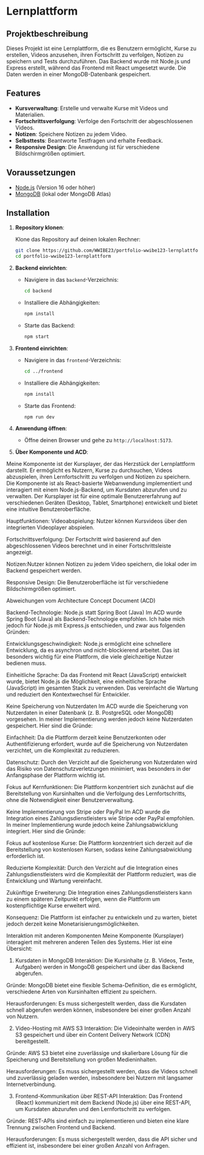 # Lernplattform

## Projektbeschreibung

Dieses Projekt ist eine Lernplattform, die es Benutzern ermöglicht, Kurse zu erstellen, Videos anzusehen, ihren Fortschritt zu verfolgen, Notizen zu speichern und Tests durchzuführen. Das Backend wurde mit Node.js und Express erstellt, während das Frontend mit React umgesetzt wurde. Die Daten werden in einer MongoDB-Datenbank gespeichert.

## Features

- **Kursverwaltung**: Erstelle und verwalte Kurse mit Videos und Materialien.
- **Fortschrittsverfolgung**: Verfolge den Fortschritt der abgeschlossenen Videos.
- **Notizen**: Speichere Notizen zu jedem Video.
- **Selbsttests**: Beantworte Testfragen und erhalte Feedback.
- **Responsive Design**: Die Anwendung ist für verschiedene Bildschirmgrößen optimiert.

## Voraussetzungen

- [Node.js](https://nodejs.org/) (Version 16 oder höher)
- [MongoDB](https://www.mongodb.com/) (lokal oder MongoDB Atlas)

## Installation

1. **Repository klonen**:

   Klone das Repository auf deinen lokalen Rechner:

   ```bash
   git clone https://github.com/WWIBE23/portfolio-wwibe123-lernplattform.git
   cd portfolio-wwibe123-lernplattform

1. **Backend einrichten**:

   - Navigiere in das `backend`-Verzeichnis:

     ```bash
     cd backend
     ```

   - Installiere die Abhängigkeiten:

     ```bash
     npm install
     ```

   - Starte das Backend:

     ```bash
     npm start
     ```

2. **Frontend einrichten**:

   - Navigiere in das `frontend`-Verzeichnis:

     ```bash
     cd ../frontend
     ```

   - Installiere die Abhängigkeiten:

     ```bash
     npm install
     ```

   - Starte das Frontend:

     ```bash
     npm run dev
     ```

3. **Anwendung öffnen**:

   - Öffne deinen Browser und gehe zu `http://localhost:5173`.

4. **Über Komponente und ACD**:

 Meine Komponente ist der Kursplayer, der das Herzstück der Lernplattform darstellt. Er ermöglicht es Nutzern, Kurse zu durchsuchen, Videos abzuspielen, ihren Lernfortschritt zu verfolgen und Notizen zu speichern. Die Komponente ist als React-basierte Webanwendung implementiert und interagiert mit einem Node.js-Backend, um Kursdaten abzurufen und zu verwalten. Der Kursplayer ist für eine optimale Benutzererfahrung auf verschiedenen Geräten (Desktop, Tablet, Smartphone) entwickelt und bietet eine intuitive Benutzeroberfläche.

 Hauptfunktionen:
Videoabspielung: Nutzer können Kursvideos über den integrierten Videoplayer abspielen.

Fortschrittsverfolgung: Der Fortschritt wird basierend auf den abgeschlossenen Videos berechnet und in einer Fortschrittsleiste angezeigt.

Notizen:Nutzer können Notizen zu jedem Video speichern, die lokal oder im Backend gespeichert werden.

Responsive Design: Die Benutzeroberfläche ist für verschiedene Bildschirmgrößen optimiert.

Abweichungen vom Architecture Concept Document (ACD)

 Backend-Technologie: Node.js statt Spring Boot (Java)
Im ACD wurde Spring Boot (Java) als Backend-Technologie empfohlen. Ich habe mich jedoch für Node.js mit Express.js entschieden, und zwar aus folgenden Gründen:

Entwicklungsgeschwindigkeit: Node.js ermöglicht eine schnellere Entwicklung, da es asynchron und nicht-blockierend arbeitet. Das ist besonders wichtig für eine Plattform, die viele gleichzeitige Nutzer bedienen muss.

Einheitliche Sprache: Da das Frontend mit React (JavaScript) entwickelt wurde, bietet Node.js die Möglichkeit, eine einheitliche Sprache (JavaScript) im gesamten Stack zu verwenden. Das vereinfacht die Wartung und reduziert den Kontextwechsel für Entwickler.

 Keine Speicherung von Nutzerdaten
Im ACD wurde die Speicherung von Nutzerdaten in einer Datenbank (z. B. PostgreSQL oder MongoDB) vorgesehen. In meiner Implementierung werden jedoch keine Nutzerdaten gespeichert. Hier sind die Gründe:

Einfachheit: Da die Plattform derzeit keine Benutzerkonten oder Authentifizierung erfordert, wurde auf die Speicherung von Nutzerdaten verzichtet, um die Komplexität zu reduzieren.

Datenschutz: Durch den Verzicht auf die Speicherung von Nutzerdaten wird das Risiko von Datenschutzverletzungen minimiert, was besonders in der Anfangsphase der Plattform wichtig ist.

Fokus auf Kernfunktionen: Die Plattform konzentriert sich zunächst auf die Bereitstellung von Kursinhalten und die Verfolgung des Lernfortschritts, ohne die Notwendigkeit einer Benutzerverwaltung.

 Keine Implementierung von Stripe oder PayPal
Im ACD wurde die Integration eines Zahlungsdienstleisters wie Stripe oder PayPal empfohlen. In meiner Implementierung wurde jedoch keine Zahlungsabwicklung integriert. Hier sind die Gründe:

Fokus auf kostenlose Kurse: Die Plattform konzentriert sich derzeit auf die Bereitstellung von kostenlosen Kursen, sodass keine Zahlungsabwicklung erforderlich ist.

Reduzierte Komplexität: Durch den Verzicht auf die Integration eines Zahlungsdienstleisters wird die Komplexität der Plattform reduziert, was die Entwicklung und Wartung vereinfacht.

Zukünftige Erweiterung: Die Integration eines Zahlungsdienstleisters kann zu einem späteren Zeitpunkt erfolgen, wenn die Plattform um kostenpflichtige Kurse erweitert wird.

Konsequenz: Die Plattform ist einfacher zu entwickeln und zu warten, bietet jedoch derzeit keine Monetarisierungsmöglichkeiten.

Interaktion mit anderen Komponenten
Meine Komponente (Kursplayer) interagiert mit mehreren anderen Teilen des Systems. Hier ist eine Übersicht:

1. Kursdaten in MongoDB
Interaktion: Die Kursinhalte (z. B. Videos, Texte, Aufgaben) werden in MongoDB gespeichert und über das Backend abgerufen.

Gründe: MongoDB bietet eine flexible Schema-Definition, die es ermöglicht, verschiedene Arten von Kursinhalten effizient zu speichern.

Herausforderungen: Es muss sichergestellt werden, dass die Kursdaten schnell abgerufen werden können, insbesondere bei einer großen Anzahl von Nutzern.

2. Video-Hosting mit AWS S3
Interaktion: Die Videoinhalte werden in AWS S3 gespeichert und über ein Content Delivery Network (CDN) bereitgestellt.

Gründe: AWS S3 bietet eine zuverlässige und skalierbare Lösung für die Speicherung und Bereitstellung von großen Medieninhalten.

Herausforderungen: Es muss sichergestellt werden, dass die Videos schnell und zuverlässig geladen werden, insbesondere bei Nutzern mit langsamer Internetverbindung.

3. Frontend-Kommunikation über REST-API
Interaktion: Das Frontend (React) kommuniziert mit dem Backend (Node.js) über eine REST-API, um Kursdaten abzurufen und den Lernfortschritt zu verfolgen.

Gründe: REST-APIs sind einfach zu implementieren und bieten eine klare Trennung zwischen Frontend und Backend.

Herausforderungen: Es muss sichergestellt werden, dass die API sicher und effizient ist, insbesondere bei einer großen Anzahl von Anfragen.
